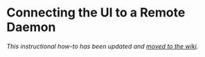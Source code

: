 # Connecting the UI to a Remote Daemon

_This instructional how-to has been updated and [moved to the wiki](https://github.com/Salvia-Network/salvia-blockchain/wiki/Connecting-the-UI-to-a-remote-daemon)._

